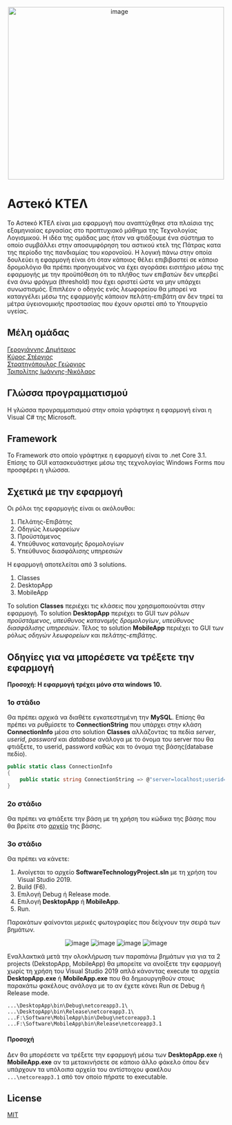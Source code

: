 <p align="center">
  <img src="https://github.com/gstratigopoulos96/Asteko_KTEL/blob/master/MobileApp/Icons/Icon.png" alt="image" width="500" height="400"/>
</p>

# Αστeκό ΚΤΕΛ

Το Αστeκό ΚΤΕΛ είναι μια εφαρμογή που αναπτύχθηκε στα πλαίσια της εξαμηνιαίας εργασίας στο προπτυχιακό μάθημα της Τεχνολογίας Λογισμικού. Η ιδέα της ομάδας μας ήταν να φτιάξουμε ένα σύστημα το οποίο συμβάλλει στην αποσυμφόρηση του αστικού κτελ της Πάτρας κατα της περίοδο της πανδιαμίας του κορονοϊού. Η λογική πάνω στην οποία δουλεύει η εφαρμογή είναι ότι όταν κάποιος θέλει επιβιβαστεί σε κάποιο δρομολόγιο θα πρέπει προηγουμένος να έχει αγοράσει εισιτήριο μέσω της εφαρμογής με την προϋπόθεση ότι το πλήθος των επιβατών δεν υπερβεί ένα άνω φράγμα (threshold) που έχει οριστεί ώστε να μην υπάρχει συνωστισμός. Επιπλέον ο οδηγός ενός λεωφορείου θα μπορεί να καταγγέλει μέσω της εφαρμογής κάποιον πελάτη-επιβάτη αν δεν τηρεί τα μέτρα ύγειονομικής προστασίας που έχουν οριστεί από το Υπουργείο υγείας.

## Μέλη ομάδας

[Γερογιάννης Δημήτριος](https://github.com/dimitrisgerog)  
[Κύρος Στέργιος](https://github.com/stergioskyros)  
[Στρατηγόπουλος Γεώργιος](https://github.com/gstratigopoulos96)  
[Τριπολίτης Ιωάννης-Νικόλαος](https://github.com/JohnTripGR) 

## Γλώσσα προγραμματισμού

Η γλώσσα προγραμματισμού στην οποία γράφτηκε η εφαρμογή είναι η Visual C# της Microsoft.

## Framework

Το Framework στο οποίο γράφτηκε η εφαρμογή είναι το .net Core 3.1. Επίσης το GUI κατασκευάστηκε μέσω της τεχνολογίας Windows Forms που προσφέρει η γλώσσα.

## Σχετικά με την εφαρμογή

Οι ρόλοι της εφαρμογής είναι οι ακόλουθοι:
1. Πελάτης-Επιβάτης
2. Οδηγώς λεωφορείων
3. Προϋστάμενος
4. Υπεύθυνος κατανομής δρομολογίων
5. Υπεύθυνος διασφάλισης υπηρεσιών

Η εφαρμογή αποτελείται από 3 solutions.

1. Classes  
2. DesktopApp  
3. MobileApp

Το solution **Classes** περιέχει τις κλάσεις που χρησιμοποιούνται στην εφαρμογή. Το solution **DesktopApp** περιέχει το GUI των ρόλων *προϋστάμενος*, *υπεύθυνος κατανομής δρομολογίων*, *υπεύθυνος διασφάλισης υπηρεσιών*. Τέλος το solution **MobileApp** περιέχει το GUI των ρόλως *οδηγών λεωφορείων* και *πελάτης-επιβάτης*.

## Οδηγίες για να μπορέσετε να τρέξετε την εφαρμογή

**Προσοχή: Η εφαρμογή τρέχει μόνο στα windows 10.**

### 1ο στάδιο
Θα πρέπει αρχικά να διαθέτε εγκατεστημένη την **MySQL**. Επίσης θα πρέπει να ρυθμίσετε το **ConnectionString** που υπάρχει στην κλάση **ConnectionInfo** μέσα στο solution **Classes** αλλάζοντας τα πεδία *server*, *userid*, *password* και *database* ανάλογα με το όνομα του server που θα φτιάξετε, το userid, password καθώς και το όνομα της βάσης(database πεδίο).

```csharp
public static class ConnectionInfo
{
    public static string ConnectionString => @"server=localhost;userid=root;password=1234;database=project_db";
}
```

### 2ο στάδιο
Θα πρέπει να φτιάξετε την βάση με τη χρήση του κώδικα της βάσης που θα βρείτε στο [αρχείο](https://github.com/gstratigopoulos96/Asteko_KTEL/blob/master/databasesrc.sql) της βάσης.

### 3ο στάδιο
Θα πρέπει να κάνετε:

1. Ανοίγεται το αρχείο **SoftwareTechnologyProject.sln** με τη χρήση του Visual Studio 2019.
1. Build (F6).
2. Επιλογή Debug ή Release mode.
3. Επιλογή **DesktopApp** ή **MobileApp**.
4. Run.

Παρακάτων φαίνονται μερικές φωτογραφίες που δείχνουν την σειρά των βημάτων.

<p align="center">
  <img src="https://github.com/gstratigopoulos96/Asteko_KTEL/blob/master/Photos/openproject.png" alt="image"/>
  <img src="https://github.com/gstratigopoulos96/Asteko_KTEL/blob/master/Photos/build.jpg" alt="image"/>
  <img src="https://github.com/gstratigopoulos96/Asteko_KTEL/blob/master/Photos/debug-release%20mode.png" alt="image"/>
  <img src="https://github.com/gstratigopoulos96/Asteko_KTEL/blob/master/Photos/select%20project.png" alt="image"/>
</p>

Εναλλακτικά μετά την ολοκλήρωση των παραπάνω βημάτων για για τα 2 projects (DekstopApp, MobileApp) θα μπορείτε να ανοίξετε την εφαρμογή χωρίς τη χρήση του Visual Studio 2019 απλά κάνοντας execute τα αρχεία **DesktopApp.exe** ή **MobileApp.exe** που θα δημιουργηθούν στους παρακάτω φακέλους ανάλογα με το αν έχετε κάνει Run σε Debug ή Release mode.

`...\DesktopApp\bin\Debug\netcoreapp3.1\`  
`...\DesktopApp\bin\Release\netcoreapp3.1\`  
`...F:\Software\MobileApp\bin\Debug\netcoreapp3.1`  
`...F:\Software\MobileApp\bin\Release\netcoreapp3.1`  

#### Προσοχή
Δεν θα μπορέσετε να τρέξετε την εφαρμογή μέσω των **DesktopApp.exe** ή **MobileApp.exe** αν τα μετακινήσετε σε κάποιο άλλο φάκελο όπου δεν υπάρχουν τα υπόλοιπα αρχεία του αντίστοιχου φακέλου `...\netcoreapp3.1` από τον οποίο πήρατε το executable.

## License
[MIT](https://choosealicense.com/licenses/mit/)
